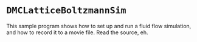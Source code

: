 # ``DMCLatticeBoltzmannSim``

This sample program shows how to set up and run a fluid flow simulation, and how to record it to a movie file.  Read the source, eh.
